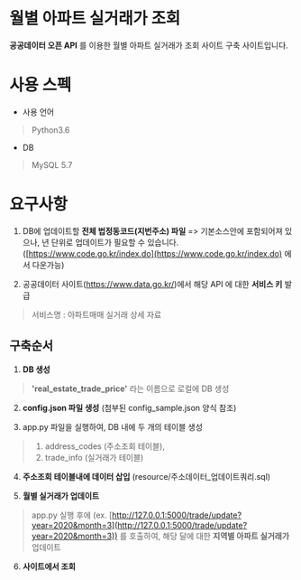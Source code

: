# 월별 아파트 실거래가 조회

**공공데이터 오픈 API** 를 이용한 월별 아파트 실거래가 조회 사이트 구축 사이트입니다.

# 사용 스펙
- 사용 언어
> Python3.6
- DB
> MySQL 5.7

# 요구사항

1. DB에 업데이트할 **전체 법정동코드(지번주소) 파일**
 => 기본소스안에 포함되어져 있으나, 년 단위로 업데이트가 필요할 수 있습니다. ([https://www.code.go.kr/index.do](https://www.code.go.kr/index.do) 에서 다운가능)

2. 공공데이터 사이트(https://www.data.go.kr/)에서 해당 API 에 대한 **서비스 키** 발급
> 서비스명 : 아파트매매 실거래 상세 자료

## 구축순서
1. **DB 생성** 
> **'real_estate_trade_price'** 라는 이름으로 로컬에 DB 생성
2. **config.json 파일 생성** (첨부된 config_sample.json 양식 참조)

3.  app.py 파일을 실행하여, DB 내에 두 개의 테이블 생성
> 1) address_codes (주소조회 테이블), 
> 2) trade_info (실거래가 테이블)

4. **주소조회 테이블내에 데이터 삽입** (resource/주소데이터_업데이트쿼리.sql)

5.  **월별 실거래가 업데이트**
> app.py 실행 후에 
> (ex. [http://127.0.0.1:5000/trade/update?year=2020&month=3](http://127.0.0.1:5000/trade/update?year=2020&month=3)) 를 호출하여, 
> 해당 달에 대한 **지역별 아파트 실거래가** 업데이트

6. **사이트에서 조회**

